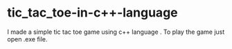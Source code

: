 # tic_tac_toe-in-c++-language
I made a simple tic tac toe game using c++ language
. To play the game just open .exe file.
